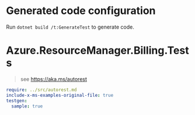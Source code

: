 # Generated code configuration

Run `dotnet build /t:GenerateTest` to generate code.

# Azure.ResourceManager.Billing.Tests

> see https://aka.ms/autorest
``` yaml
require: ../src/autorest.md
include-x-ms-examples-original-file: true
testgen:
  sample: true
```